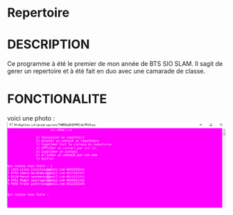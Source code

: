 # Repertoire

# DESCRIPTION
Ce programme à été le premier de mon année de BTS SIO SLAM.
Il sagit de gerer un repertoire et à été fait en duo avec une camarade de classe.

# FONCTIONALITE
voici une photo :
![image_IMG](https://github.com/Mabiance/Repertoire/blob/master/projet.png)

